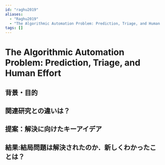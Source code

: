 ```yaml
---
id: "raghu2019"
aliases:
  - "Raghu2019"
  - "The Algorithmic Automation Problem: Prediction, Triage, and Human Effort"
tags: []
---
```

# The Algorithmic Automation Problem: Prediction, Triage, and Human Effort

## 背景・目的

## 関連研究との違いは？

## 提案：解決に向けたキーアイデア

## 結果:結局問題は解決されたのか．新しくわかったことは？

